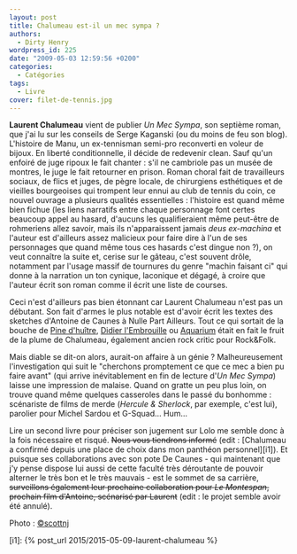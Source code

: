 ```yaml
---
layout: post
title: Chalumeau est-il un mec sympa ?
authors:
  - Dirty Henry
wordpress_id: 225
date: "2009-05-03 12:59:56 +0200"
categories:
  - Catégories
tags:
  - Livre
cover: filet-de-tennis.jpg
---
```


**Laurent Chalumeau** vient de publier _Un Mec Sympa_, son septième roman, que
j'ai lu sur les conseils de Serge Kaganski (ou du moins de feu son blog).
L'histoire de Manu, un ex-tennisman semi-pro reconverti en voleur de bijoux. En
liberté conditionnelle, il décide de redevenir clean. Sauf qu'un enfoiré de juge
ripoux le fait chanter : s'il ne cambriole pas un musée de montres, le juge le
fait retourner en prison. Roman choral fait de travailleurs sociaux, de flics et
juges, de pègre locale, de chirurgiens esthétiques et de vieilles bourgeoises
qui trompent leur ennui au club de tennis du coin, ce nouvel ouvrage a plusieurs
qualités essentielles : l'histoire est quand même bien fichue (les liens
narratifs entre chaque personnage font certes beaucoup appel au hasard, d'aucuns
les qualifieraient même peut-être de rohmeriens allez savoir, mais ils
n'apparaissent jamais _deus ex-machina_ et l'auteur est d'ailleurs assez
malicieux pour faire dire à l'un de ses personnages que quand même tous ces
hasards c'est dingue non ?), on veut connaître la suite et, cerise sur le
gâteau, c'est souvent drôle, notamment par l'usage massif de tournures du genre
"machin faisant ci" qui donne à la narration un ton cynique, laconique et
dégagé, à croire que l'auteur écrit son roman comme il écrit une liste de
courses.

Ceci n'est d'ailleurs pas bien étonnant car Laurent Chalumeau n'est pas un
débutant. Son fait d'armes le plus notable est d'avoir écrit les textes des
sketches d'Antoine de Caunes à Nulle Part Ailleurs. Tout ce qui sortait de la
bouche de [Pine d'huître][1], [Didier l'Embrouille][2] ou [Aquarium][3] était en
fait le fruit de la plume de Chalumeau, également ancien rock critic pour
Rock&Folk.

Mais diable se dit-on alors, aurait-on affaire à un génie ? Malheureusement
l'investigation qui suit le "cherchons promptement ce que ce mec a bien pu faire
avant" (qui arrive inévitablement en fin de lecture d'_Un Mec Sympa_) laisse une
impression de malaise. Quand on gratte un peu plus loin, on trouve quand même
quelques casseroles dans le passé du bonhomme : scénariste de films de merde
(_Hercule & Sherlock_, par exemple, c'est lui), parolier pour Michel Sardou et
G-Squad… Hum…

Lire un second livre pour préciser son jugement sur Lolo me semble donc à la
fois nécessaire et risqué. ~~Nous vous tiendrons informé~~ (edit : [Chalumeau a
confirmé depuis une place de choix dans mon panthéon personnel][i1]). Et puisque
ses collaborations avec son pote De Caunes - qui maintenant que j'y pense
dispose lui aussi de cette faculté très déroutante de pouvoir alterner le très
bon et le très mauvais - est le sommet de sa carrière, ~~surveillons également
leur prochaine collaboration pour _Le Montespan_, prochain film d'Antoine,
scénarisé par Laurent~~ (edit : le projet semble avoir été annulé).

Photo : [©scottnj](http://www.flickr.com/photos/scottod/)

[1]: http://simon200.vip-blog.com/medias/0506/59971ouinouin01.jpg
[2]: http://www.youtube.com/watch?v=tQZTa15sp0M
[3]: http://www.youtube.com/watch?v=T4UyOmpmEsc

[i1]: {% post_url 2015/2015-05-09-laurent-chalumeau %}
